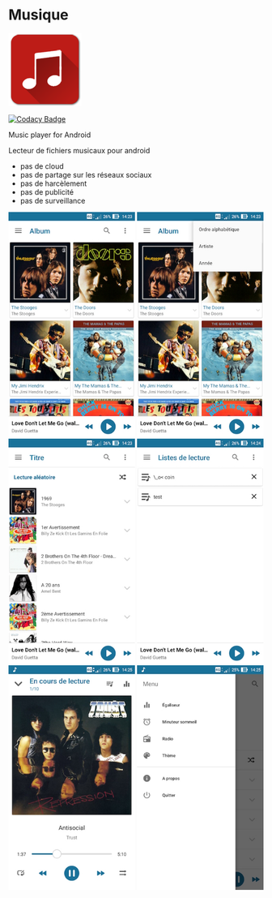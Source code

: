 # Musique
 ![Icône](/app/src/main/res/mipmap-xxhdpi/ic_launcher.png) 
 
[![Codacy Badge](https://api.codacy.com/project/badge/grade/e35b0509b5f94033bc4c0667300e1172)](https://www.codacy.com/app/icare-slak/Musique)

  Music player for Android

Lecteur de fichiers musicaux pour android

- pas de cloud
- pas de partage sur les réseaux sociaux
- pas de harcèlement
- pas de publicité
- pas de surveillance


 <img alt="screenshot" src="/screenshots/1.jpg?raw=true" width="250px" />
 <img alt="screenshot" src="/screenshots/2.jpg?raw=true" width="250px" />
 <img alt="screenshot" src="/screenshots/3.jpg?raw=true" width="250px" />
 <img alt="screenshot" src="/screenshots/4.jpg?raw=true" width="250px" />
 <img alt="screenshot" src="/screenshots/5.jpg?raw=true" width="250px" />
 <img alt="screenshot" src="/screenshots/6.jpg?raw=true" width="250px" />
